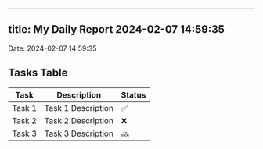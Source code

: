 
---
title: My Daily Report 2024-02-07 14:59:35
---

Date: 2024-02-07 14:59:35

## Tasks Table

| Task | Description | Status |
|------|-------------|--------|
| Task 1 | Task 1 Description | ✅ |
| Task 2 | Task 2 Description | ❌ |
| Task 3 | Task 3 Description | 🔜 |
